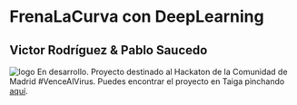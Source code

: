 # FrenaLaCurva con DeepLearning
## Victor Rodríguez & Pablo Saucedo

![logo](https://github.com/p-saucedo/FrenaLaCurva/blob/master/logo.jpg)
En desarrollo. Proyecto destinado al Hackaton de la Comunidad de Madrid #VenceAlVirus.
Puedes encontrar el proyecto en Taiga pinchando [aquí](https://taiga.vencealvirus.software.imdea.org/project/psaucedo-frenalacurva-con-deeplearning/timeline).
